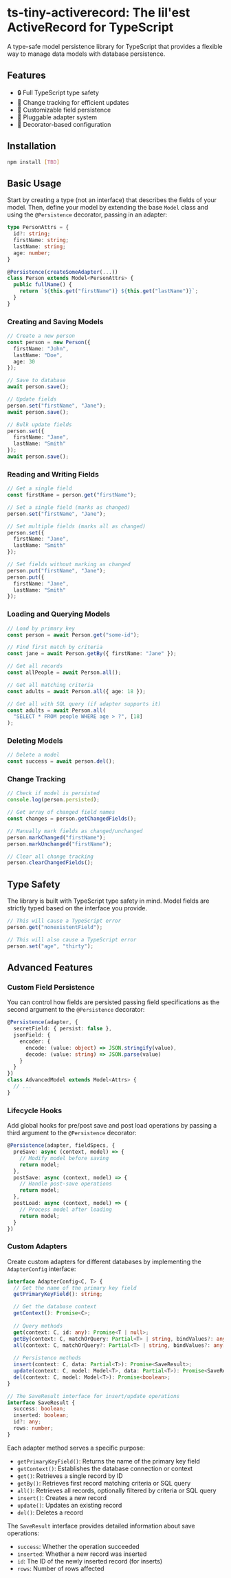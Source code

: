 # ts-tiny-activerecord: The lil'est ActiveRecord for TypeScript

A type-safe model persistence library for TypeScript that provides a flexible way to manage data models with database persistence.

## Features

- 🔒 Full TypeScript type safety
- 🔄 Change tracking for efficient updates
- 🎯 Customizable field persistence
- 🔌 Pluggable adapter system
- 🎨 Decorator-based configuration

## Installation

```bash
npm install [TBD]
```

## Basic Usage

Start by creating a type (not an interface) that describes the fields of your model. Then, define your model by extending the base `Model` class and using the `@Persistence` decorator, passing in an adapter:

```typescript
type PersonAttrs = {
  id?: string;
  firstName: string;
  lastName: string;
  age: number;
}

@Persistence(createSomeAdapter(...))
class Person extends Model<PersonAttrs> {
  public fullName() {
    return `${this.get("firstName")} ${this.get("lastName")}`;
  }
}
```

### Creating and Saving Models

```typescript
// Create a new person
const person = new Person({
  firstName: "John",
  lastName: "Doe",
  age: 30
});

// Save to database
await person.save();

// Update fields
person.set("firstName", "Jane");
await person.save();

// Bulk update fields
person.set({
  firstName: "Jane",
  lastName: "Smith"
});
await person.save();
```

### Reading and Writing Fields

```typescript
// Get a single field
const firstName = person.get("firstName");

// Set a single field (marks as changed)
person.set("firstName", "Jane");

// Set multiple fields (marks all as changed)
person.set({
  firstName: "Jane",
  lastName: "Smith"
});

// Set fields without marking as changed
person.put("firstName", "Jane");
person.put({
  firstName: "Jane",
  lastName: "Smith"
});
```

### Loading and Querying Models

```typescript
// Load by primary key
const person = await Person.get("some-id");

// Find first match by criteria
const jane = await Person.getBy({ firstName: "Jane" });

// Get all records
const allPeople = await Person.all();

// Get all matching criteria
const adults = await Person.all({ age: 18 });

// Get all with SQL query (if adapter supports it)
const adults = await Person.all(
  "SELECT * FROM people WHERE age > ?", [18]
);
```

### Deleting Models

```typescript
// Delete a model
const success = await person.del();
```

### Change Tracking

```typescript
// Check if model is persisted
console.log(person.persisted);

// Get array of changed field names
const changes = person.getChangedFields();

// Manually mark fields as changed/unchanged
person.markChanged("firstName");
person.markUnchanged("firstName");

// Clear all change tracking
person.clearChangedFields();
```

## Type Safety

The library is built with TypeScript type safety in mind. Model fields are strictly typed based on the interface you provide.

```typescript
// This will cause a TypeScript error
person.get("nonexistentField");

// This will also cause a TypeScript error
person.set("age", "thirty");
```

## Advanced Features

### Custom Field Persistence

You can control how fields are persisted passing field specifications as the second argument to the `@Persistence` decorator:

```typescript
@Persistence(adapter, {
  secretField: { persist: false },
  jsonField: {
    encoder: {
      encode: (value: object) => JSON.stringify(value),
      decode: (value: string) => JSON.parse(value)
    }
  }
})
class AdvancedModel extends Model<Attrs> {
  // ...
}
```

### Lifecycle Hooks

Add global hooks for pre/post save and post load operations by passing a third argument to the `@Persistence` decorator:

```typescript
@Persistence(adapter, fieldSpecs, {
  preSave: async (context, model) => {
    // Modify model before saving
    return model;
  },
  postSave: async (context, model) => {
    // Handle post-save operations
    return model;
  },
  postLoad: async (context, model) => {
    // Process model after loading
    return model;
  }
})
```

### Custom Adapters

Create custom adapters for different databases by implementing the `AdapterConfig` interface:

```typescript
interface AdapterConfig<C, T> {
  // Get the name of the primary key field
  getPrimaryKeyField(): string;

  // Get the database context
  getContext(): Promise<C>;
  
  // Query methods
  get(context: C, id: any): Promise<T | null>;
  getBy(context: C, matchOrQuery: Partial<T> | string, bindValues?: any[]): Promise<T | null>;
  all(context: C, matchOrQuery?: Partial<T> | string, bindValues?: any[]): Promise<T[]>;
  
  // Persistence methods
  insert(context: C, data: Partial<T>): Promise<SaveResult>;
  update(context: C, model: Model<T>, data: Partial<T>): Promise<SaveResult>;
  del(context: C, model: Model<T>): Promise<boolean>;
}

// The SaveResult interface for insert/update operations
interface SaveResult {
  success: boolean;
  inserted: boolean;
  id?: any;
  rows: number;
}
```

Each adapter method serves a specific purpose:
- `getPrimaryKeyField()`: Returns the name of the primary key field
- `getContext()`: Establishes the database connection or context
- `get()`: Retrieves a single record by ID
- `getBy()`: Retrieves first record matching criteria or SQL query
- `all()`: Retrieves all records, optionally filtered by criteria or SQL query
- `insert()`: Creates a new record
- `update()`: Updates an existing record
- `del()`: Deletes a record

The `SaveResult` interface provides detailed information about save operations:
- `success`: Whether the operation succeeded
- `inserted`: Whether a new record was inserted
- `id`: The ID of the newly inserted record (for inserts)
- `rows`: Number of rows affected